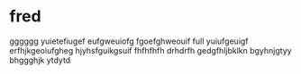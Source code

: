 # fred
gggggg
yuietefiugef
eufgweuiofg
fgoefghweouif
 full
yuiufgeuigf
erfhjkgeoiufgheg
hjyhsfguikgsuif
fhfhfhfh
drhdrfh
gedgfhljbklkn
bgyhnjgtyy
bhggghjk
ytdytd

